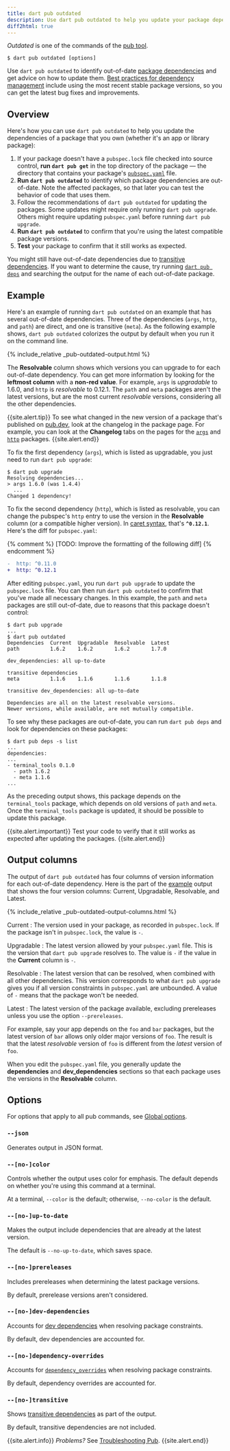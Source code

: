 ```yaml
---
title: dart pub outdated
description: Use dart pub outdated to help you update your package dependencies.
diff2html: true
---
```


_Outdated_ is one of the commands of the [pub tool](/tools/pub/cmd).

```nocode
$ dart pub outdated [options]
```

Use `dart pub outdated` to identify out-of-date [package dependencies][]
and get advice on how to update them.
[Best practices for dependency management][best practices]
include using the most recent stable package versions,
so you can get the latest bug fixes and improvements.

## Overview

Here's how you can use `dart pub outdated` to help you
update the dependencies of a package that you own
(whether it's an app or library package):

1. If your package doesn't have a `pubspec.lock` file
   checked into source control,
   **run `dart pub get`** in the top directory of the package —
   the directory that contains your package's
  [`pubspec.yaml`](/tools/pub/pubspec) file.
2. **Run `dart pub outdated`**
   to identify which package dependencies are out-of-date.
   Note the affected packages,
   so that later you can test the behavior of code that uses them.
3. Follow the recommendations of `dart pub outdated` for updating the packages.
   Some updates might require only running `dart pub upgrade`.
   Others might require updating `pubspec.yaml` before running `dart pub upgrade`.
4. **Run `dart pub outdated`** to confirm that you're using
   the latest compatible package versions.
1. **Test** your package to confirm that it still works as expected.

You might still have out-of-date dependencies due to
[transitive dependencies][].
If you want to determine the cause,
try running [`dart pub deps`][] and searching the output for
the name of each out-of-date package.


## Example

Here's an example of running `dart pub outdated` on
an example that has several out-of-date dependencies.
Three of the dependencies (`args`, `http`, and `path`) are direct,
and one is transitive (`meta`).
As the following example shows,
`dart pub outdated` colorizes the output by default
when you run it on the command line.

{% include_relative _pub-outdated-output.html %}

The **Resolvable** column shows which versions you can upgrade to
for each out-of-date dependency.
You can get more information by looking for
the **leftmost column** with a **non-red value**.
For example, `args` is _upgradable_ to 1.6.0,
and `http` is _resolvable_ to 0.12.1.
The `path` and `meta` packages aren't the latest versions,
but are the most current _resolvable_ versions,
considering all the other dependencies.

{{site.alert.tip}}
  To see what changed in the new version of a package
  that's published on [pub.dev,]({{site.pub}})
  look at the changelog in the package page.
  For example, you can look at the **Changelog** tabs on the pages for the
  [`args`][] and [`http`][] packages.
{{site.alert.end}}

To fix the first dependency (`args`),
which is listed as upgradable,
you just need to run `dart pub upgrade`:

```terminal
$ dart pub upgrade
Resolving dependencies... 
> args 1.6.0 (was 1.4.4)
  ...
Changed 1 dependency!
```

To fix the second dependency (`http`),
which is listed as resolvable,
you can change the pubspec's `http` entry to use
the version in the **Resolvable** column
(or a compatible higher version).
In [caret syntax][], that's **`^0.12.1`**.
Here's the diff for `pubspec.yaml`:

{% comment %}
  [TODO: Improve the formatting of the following diff]
{% endcomment %}

```diff
-  http: ^0.11.0
+  http: ^0.12.1
```

After editing `pubspec.yaml`, you run `dart pub upgrade` to
update the `pubspec.lock` file.
You can then run `dart pub outdated` to confirm that
you've made all necessary changes.
In this example, the `path` and `meta` packages are still out-of-date,
due to reasons that this package doesn't control:

```terminal
$ dart pub upgrade
...
$ dart pub outdated
Dependencies  Current  Upgradable  Resolvable  Latest  
path          1.6.2    1.6.2       1.6.2       1.7.0   

dev_dependencies: all up-to-date

transitive dependencies
meta          1.1.6    1.1.6       1.1.6       1.1.8   

transitive dev_dependencies: all up-to-date

Dependencies are all on the latest resolvable versions.
Newer versions, while available, are not mutually compatible.
```

To see why these packages are out-of-date, you can run `dart pub deps`
and look for dependencies on these packages:

```terminal
$ dart pub deps -s list
...
dependencies:
...
- terminal_tools 0.1.0
  - path 1.6.2
  - meta 1.1.6
...
```

As the preceding output shows,
this package depends on the `terminal_tools` package,
which depends on old versions of `path` and `meta`.
Once the `terminal_tools` package is updated,
it should be possible to update this package.

{{site.alert.important}}
  Test your code to verify that it still works as expected
  after updating the packages.
{{site.alert.end}}


## Output columns

The output of `dart pub outdated` has four columns of version information
for each out-of-date dependency.
Here is the part of the [example](#example) output
that shows the four version columns:
Current, Upgradable, Resolvable, and Latest.

{% include_relative _pub-outdated-output-columns.html %}

Current
: The version used in your package, as recorded in `pubspec.lock`.
  If the package isn't in `pubspec.lock`,
  the value is `-`.

Upgradable
: The latest version allowed by your `pubspec.yaml` file.
  This is the version that `dart pub upgrade` resolves to.
  The value is `-` if the value in the **Current** column is `-`.

Resolvable
: The latest version that can be resolved,
  when combined with all other dependencies.
  This version corresponds to what `dart pub upgrade` gives you
  if all version constraints in `pubspec.yaml` are unbounded.
  A value of `-` means that the package won't be needed.

Latest
: The latest version of the package available,
  excluding prereleases unless you use the option `--prereleases`.

For example, say your app depends on the `foo` and `bar` packages,
but the latest version of `bar` allows only older major versions of `foo`.
The result is that the latest _resolvable_ version of `foo`
is different from the _latest_ version of `foo`.

When you edit the `pubspec.yaml` file,
you generally update the **dependencies** and **dev_dependencies** sections
so that each package uses the versions in the **Resolvable** column.


## Options

For options that apply to all pub commands, see
[Global options](/tools/pub/cmd#global-options).

### `--json`

Generates output in JSON format.

### `--[no-]color`

Controls whether the output uses color for emphasis.
The default depends on whether you're using this command at a terminal.

At a terminal, `--color` is the default;
otherwise, `--no-color` is the default.

### `--[no-]up-to-date`

Makes the output include dependencies that 
are already at the latest version.

The default is `--no-up-to-date`, which saves space.

### `--[no-]prereleases`

Includes prereleases when determining the latest package versions.

By default, prerelease versions aren't considered.

### `--[no-]dev-dependencies`

Accounts for [dev dependencies][dev dependency] 
when resolving package constraints.

By default, dev dependencies are accounted for.

### `--[no-]dependency-overrides`

Accounts for [`dependency_overrides`][] 
when resolving package constraints.

By default, dependency overrides are accounted for.

### `--[no-]transitive`

Shows [transitive dependencies][] as part of the output.

By default, transitive dependencies are not included.

{{site.alert.info}}
  *Problems?*
  See [Troubleshooting Pub](/tools/pub/troubleshoot).
{{site.alert.end}}

[`args`]: {{site.pub-pkg}}/args
[best practices]: /tools/pub/dependencies#best-practices
[caret syntax]: /tools/pub/dependencies#version-constraints
[constraints]: /tools/pub/dependencies#caret-syntax
[Customizing static analysis]: /guides/language/analysis-options
[dev dependency]: /tools/pub/dependencies#dev-dependencies
[`dependency_overrides`]: /tools/pub/dependencies#dependency-overrides
[package dependencies]: /tools/pub/dependencies
[`http`]: {{site.pub-pkg}}/http
[using http]: /guides/language/analysis-options#default-google-rules-http
[`dart pub deps`]: /tools/pub/cmd/pub-deps
[`pub get`]: /tools/pub/cmd/pub-get
[`pub upgrade`]: /tools/pub/cmd/pub-upgrade
[transitive dependencies]: /tools/pub/glossary#transitive-dependency
